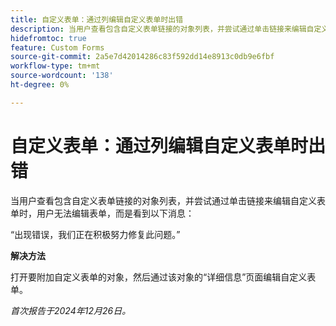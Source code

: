 ```yaml
---
title: 自定义表单：通过列编辑自定义表单时出错
description: 当用户查看包含自定义表单链接的对象列表，并尝试通过单击链接来编辑自定义表单时，用户无法编辑表单，且看到错误消息。 有可用的解决方法
hidefromtoc: true
feature: Custom Forms
source-git-commit: 2a5e7d42014286c83f592dd14e8913c0db9e6fbf
workflow-type: tm+mt
source-wordcount: '138'
ht-degree: 0%

---
```



# 自定义表单：通过列编辑自定义表单时出错

当用户查看包含自定义表单链接的对象列表，并尝试通过单击链接来编辑自定义表单时，用户无法编辑表单，而是看到以下消息：

“出现错误，我们正在积极努力修复此问题。”

**解决方法**

打开要附加自定义表单的对象，然后通过该对象的“详细信息”页面编辑自定义表单。

_首次报告于2024年12月26日。_
